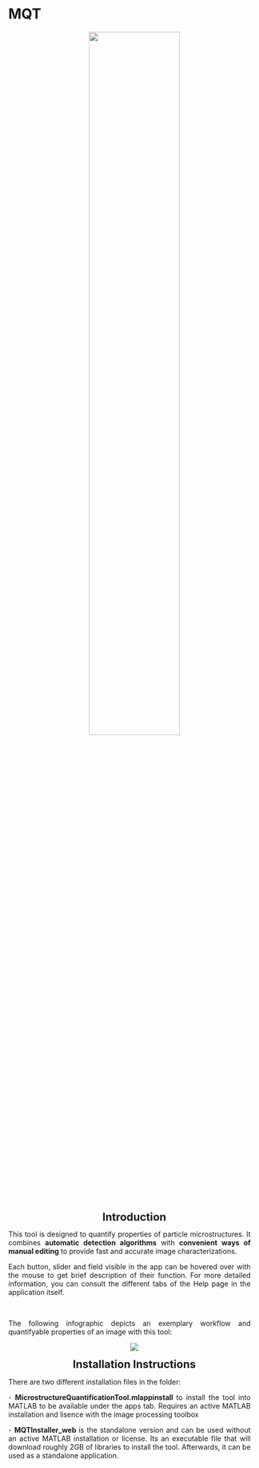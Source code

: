 # MQT

<p align="center">
    <img width= "60%"; src="https://github.com/Morgenss/MQT/assets/86916321/56b3a15e-ca2a-4700-9578-e42bf85b9d82">
</p>

<p class=MsoNormal align=center style='text-align:center'><b><span lang=EN-US
style='font-size:16.0pt;line-height:115%'>Introduction</span></b></p>
<p style="text-align: justify; margin-right: 0.2in;">This tool is designed to quantify properties of particle microstructures. It combines <strong>automatic detection algorithms</strong> with <strong>convenient </strong><strong>ways of manual editing</strong> to provide fast and accurate image characterizations.</p>
<p style="text-align: justify; margin-right: 0.2in;">Each button, slider and field visible in the app can be hovered over with the mouse to get brief description of their function. For more detailed information, you can consult the different tabs of the Help page in the application itself.</p>
<p style="text-align: justify; margin-right: 0.2in;">&nbsp;</p>
<p style="text-align: justify; margin-right: 0.2in;">The following infographic depicts an exemplary workflow and quantifyable properties of an image with this tool:</p>

<p align="center">
    <img src="https://github.com/Morgenss/MQT/assets/86916321/4365a3a7-a718-4496-8d62-5edde27b2a07">
</p>

<p class=MsoNormal align=center style='text-align:center'><b><span lang=EN-US
style='font-size:16.0pt;line-height:115%'>Installation Instructions</span></b></p>

<p style="text-align: justify; margin-right: 0.2in;">There are two different installation files in the folder: </p>
<p style="text-align: justify; margin-right: 0.2in;">- <strong> MicrostructureQuantificationTool.mlappinstall </strong> to install the tool into MATLAB to be available under the apps tab. Requires an active MATLAB installation and lisence with the image processing toolbox </p>
<p style="text-align: justify; margin-right: 0.2in;">- <strong> MQTInstaller_web </strong> is the standalone version and can be used without an active MATLAB installation or license. Its an executable file that will download roughly 2GB of libraries to install the tool. Afterwards, it can be used as a standalone application.
</p>


